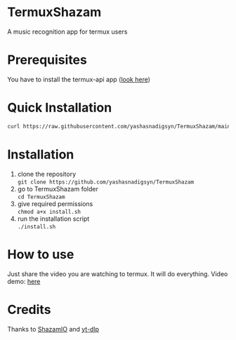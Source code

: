 # TermuxShazam

A music recognition app for termux users

# Prerequisites

You have to install the termux-api app ([look here](https://wiki.termux.com/wiki/Termux:API))

# Quick Installation
```bash
curl https://raw.githubusercontent.com/yashasnadigsyn/TermuxShazam/main/quick-install.sh | bash"
```

# Installation

1) clone the repository\
`git clone https://github.com/yashasnadigsyn/TermuxShazam`
2) go to TermuxShazam folder\
`cd TermuxShazam`
3) give required permissions\
`chmod a+x install.sh`
4) run the installation script\
`./install.sh`

# How to use

Just share the video you are watching to termux. It will do everything.
Video demo: [here](https://imgur.com/gallery/2dnOWtC)

# Credits

Thanks to [ShazamIO](https://github.com/dotX12/ShazamIO) and [yt-dlp](https://github.com/yt-dlp/yt-dlp)
